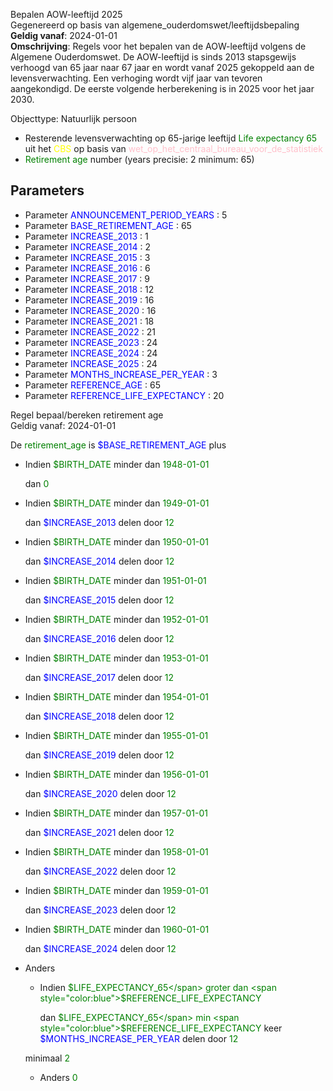 Bepalen AOW-leeftijd 2025 \
Gegenereerd op basis van algemene_ouderdomswet/leeftijdsbepaling \
**Geldig vanaf**: 2024-01-01 \
**Omschrijving**: Regels voor het bepalen van de AOW-leeftijd volgens de Algemene Ouderdomswet. De AOW-leeftijd is sinds 2013 stapsgewijs verhoogd van 65 jaar naar 67 jaar en wordt vanaf 2025 gekoppeld aan de levensverwachting. Een verhoging wordt vijf jaar van tevoren aangekondigd. De eerste volgende herberekening is in 2025 voor het jaar 2030.


Objecttype: Natuurlijk persoon
- Resterende levensverwachting op 65-jarige leeftijd <span style="color:green">Life expectancy 65</span> uit het <span style="color:yellow"> CBS </span> op basis van <span style="color:pink"> wet_op_het_centraal_bureau_voor_de_statistiek </span>
- <span style="color:green">Retirement age</span> number (years precisie: 2 minimum: 65)

## Parameters ##
- Parameter <span style="color:blue">ANNOUNCEMENT_PERIOD_YEARS</span> : 5
- Parameter <span style="color:blue">BASE_RETIREMENT_AGE</span> : 65
- Parameter <span style="color:blue">INCREASE_2013</span> : 1
- Parameter <span style="color:blue">INCREASE_2014</span> : 2
- Parameter <span style="color:blue">INCREASE_2015</span> : 3
- Parameter <span style="color:blue">INCREASE_2016</span> : 6
- Parameter <span style="color:blue">INCREASE_2017</span> : 9
- Parameter <span style="color:blue">INCREASE_2018</span> : 12
- Parameter <span style="color:blue">INCREASE_2019</span> : 16
- Parameter <span style="color:blue">INCREASE_2020</span> : 16
- Parameter <span style="color:blue">INCREASE_2021</span> : 18
- Parameter <span style="color:blue">INCREASE_2022</span> : 21
- Parameter <span style="color:blue">INCREASE_2023</span> : 24
- Parameter <span style="color:blue">INCREASE_2024</span> : 24
- Parameter <span style="color:blue">INCREASE_2025</span> : 24
- Parameter <span style="color:blue">MONTHS_INCREASE_PER_YEAR</span> : 3
- Parameter <span style="color:blue">REFERENCE_AGE</span> : 65
- Parameter <span style="color:blue">REFERENCE_LIFE_EXPECTANCY</span> : 20


Regel bepaal/bereken retirement age \
Geldig vanaf: 2024-01-01

De <span style="color: green">retirement_age</span> is
<span style="color:blue">$BASE_RETIREMENT_AGE</span> plus
  - Indien <span style="color:green">$BIRTH_DATE</span> minder dan <span style="color:green">1948-01-01</span>

    dan <span style="color:green">0</span>


  - Indien <span style="color:green">$BIRTH_DATE</span> minder dan <span style="color:green">1949-01-01</span>

    dan <span style="color:blue">$INCREASE_2013</span> delen door <span style="color:green">12</span>


  - Indien <span style="color:green">$BIRTH_DATE</span> minder dan <span style="color:green">1950-01-01</span>

    dan <span style="color:blue">$INCREASE_2014</span> delen door <span style="color:green">12</span>


  - Indien <span style="color:green">$BIRTH_DATE</span> minder dan <span style="color:green">1951-01-01</span>

    dan <span style="color:blue">$INCREASE_2015</span> delen door <span style="color:green">12</span>


  - Indien <span style="color:green">$BIRTH_DATE</span> minder dan <span style="color:green">1952-01-01</span>

    dan <span style="color:blue">$INCREASE_2016</span> delen door <span style="color:green">12</span>


  - Indien <span style="color:green">$BIRTH_DATE</span> minder dan <span style="color:green">1953-01-01</span>

    dan <span style="color:blue">$INCREASE_2017</span> delen door <span style="color:green">12</span>


  - Indien <span style="color:green">$BIRTH_DATE</span> minder dan <span style="color:green">1954-01-01</span>

    dan <span style="color:blue">$INCREASE_2018</span> delen door <span style="color:green">12</span>


  - Indien <span style="color:green">$BIRTH_DATE</span> minder dan <span style="color:green">1955-01-01</span>

    dan <span style="color:blue">$INCREASE_2019</span> delen door <span style="color:green">12</span>


  - Indien <span style="color:green">$BIRTH_DATE</span> minder dan <span style="color:green">1956-01-01</span>

    dan <span style="color:blue">$INCREASE_2020</span> delen door <span style="color:green">12</span>


  - Indien <span style="color:green">$BIRTH_DATE</span> minder dan <span style="color:green">1957-01-01</span>

    dan <span style="color:blue">$INCREASE_2021</span> delen door <span style="color:green">12</span>


  - Indien <span style="color:green">$BIRTH_DATE</span> minder dan <span style="color:green">1958-01-01</span>

    dan <span style="color:blue">$INCREASE_2022</span> delen door <span style="color:green">12</span>


  - Indien <span style="color:green">$BIRTH_DATE</span> minder dan <span style="color:green">1959-01-01</span>

    dan <span style="color:blue">$INCREASE_2023</span> delen door <span style="color:green">12</span>


  - Indien <span style="color:green">$BIRTH_DATE</span> minder dan <span style="color:green">1960-01-01</span>

    dan <span style="color:blue">$INCREASE_2024</span> delen door <span style="color:green">12</span>


  - Anders
    - Indien <span style="color:green">$LIFE_EXPECTANCY_65</span> groter dan <span style="color:blue">$REFERENCE_LIFE_EXPECTANCY</span>

      dan <span style="color:green">$LIFE_EXPECTANCY_65</span> min <span style="color:blue">$REFERENCE_LIFE_EXPECTANCY</span>
     keer <span style="color:blue">$MONTHS_INCREASE_PER_YEAR</span> delen door <span style="color:green">12</span>

     minimaal <span style="color:green">2</span>

    - Anders <span style="color:green">0</span>
